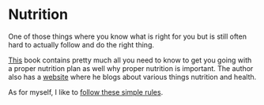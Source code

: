 # Nutrition
One of those things where you know what is right for you but is still often hard to actually follow and do the right thing.

[This](https://www.goodreads.com/book/show/25663961-how-not-to-die?from_search=true) book contains pretty much all you need to know to get you going with a proper nutrition plan as well why proper nutrition is important. The author also has a [website](https://nutritionfacts.org) where he blogs about various things nutrition and health.

As for myself, I like to [follow these simple rules](../productivity/flow/no-list/#%20Nutrition).
